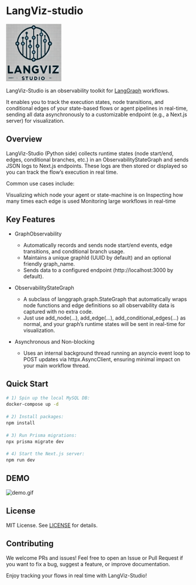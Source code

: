 # LangViz-studio

<img src="./images/logo.png" width="30%" alt="logo"/>

LangViz-Studio is an observability toolkit for [LangGraph](https://pypi.org/project/langgraph/) workflows.

It enables you to track the execution states, node transitions, and conditional edges of your state-based flows or agent pipelines in real-time, sending all data asynchronously to a customizable endpoint (e.g., a Next.js server) for visualization.

## Overview
LangViz-Studio (Python side) collects runtime states (node start/end, edges, conditional branches, etc.) in an ObservabilityStateGraph and sends JSON logs to Next.js endpoints. These logs are then stored or displayed so you can track the flow’s execution in real time.

Common use cases include:

Visualizing which node your agent or state-machine is on
Inspecting how many times each edge is used
Monitoring large workflows in real-time

## Key Features

- GraphObservability
    - Automatically records and sends node start/end events, edge transitions, and conditional branch usage.
    - Maintains a unique graphId (UUID by default) and an optional friendly graph_name.
    - Sends data to a configured endpoint (http://localhost:3000 by default).

- ObservabilityStateGraph
    - A subclass of langgraph.graph.StateGraph that automatically wraps node functions and edge definitions so all observability data is captured with no extra code.
    - Just use add_node(...), add_edge(...), add_conditional_edges(...) as normal, and your graph’s runtime states will be sent in real-time for visualization.

- Asynchronous and Non-blocking
    - Uses an internal background thread running an asyncio event loop to POST updates via httpx.AsyncClient, ensuring minimal impact on your main workflow thread.

## Quick Start

```bash
# 1) Spin up the local MySQL DB:
docker-compose up -d

# 2) Install packages:
npm install

# 3) Run Prisma migrations:
npx prisma migrate dev

# 4) Start the Next.js server:
npm run dev
```

## DEMO

![demo.gif](images/demo.gif)

## License
MIT License. See [LICENSE](./LICENSE) for details.

## Contributing
We welcome PRs and issues! Feel free to open an Issue or Pull Request if you want to fix a bug, suggest a feature, or improve documentation.

Enjoy tracking your flows in real time with LangViz-Studio!